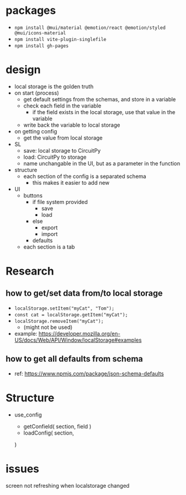 # packages
- `npm install @mui/material @emotion/react @emotion/styled @mui/icons-material`
- `npm install vite-plugin-singlefile`
- `npm install gh-pages`

# design
- local storage is the golden truth
- on start (process)
    - get default settings from the schemas, and store in a variable
    - check each field in the variable
        - if the field exists in the local storage, use that value in the variable
    - write back the variable to local storage
- on getting config
    - get the value from local storage
- SL
    - save: local storage to CircuitPy
    - load: CircuitPy to storage
    - name unchangable in the UI, but as a parameter in the function
- structure
    - each section of the config is a separated schema
        - this makes it easier to add new
- UI
    - buttons
        - if file system provided
            - save
            - load
        - else
            - export
            - import
        - defaults
    - each section is a tab

# Research

## how to get/set data from/to local storage
- `localStorage.setItem("myCat", "Tom");`
- `const cat = localStorage.getItem("myCat");`
- `localStorage.removeItem("myCat");`
    - (might not be used)
- example: https://developer.mozilla.org/en-US/docs/Web/API/Window/localStorage#examples

## how to get all defaults from schema
- ref: https://www.npmjs.com/package/json-schema-defaults

# Structure

- use_config
    - getConfield(
        section,
        field
    )
    - loadConfig(
        section,

    )

# issues

screen not refreshing when localstorage changed